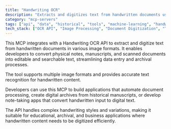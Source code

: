 ```yaml
---
title: "Handwriting OCR"
description: "Extracts and digitizes text from handwritten documents using OCR API, converting physical notes into editable text."
category: "mcp-servers"
tags: ["api", "data", "historical", "tools", "machine-learning", "handwriting-recognition", "document-processing"]
tech_stack: ["OCR API", "Image Processing", "Document Digitization", "Text Recognition"]
---
```


This MCP integrates with a Handwriting OCR API to extract and digitize text from handwritten documents in various image formats. It enables developers to convert physical notes, manuscripts, and scanned documents into editable and searchable text, streamlining data entry and archival processes. 

The tool supports multiple image formats and provides accurate text recognition for handwritten content. 

Developers can use this MCP to build applications that automate document processing, create digital archives from historical manuscripts, or develop note-taking apps that convert handwritten input to digital text. 

The API handles complex handwriting styles and variations, making it suitable for educational, archival, and business applications where handwritten content needs to be digitized efficiently.